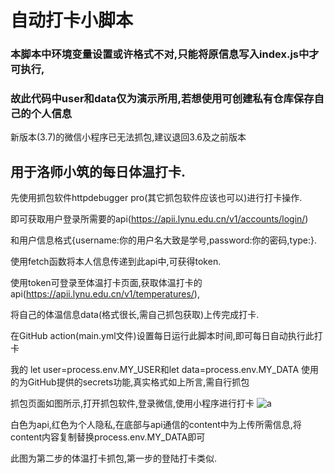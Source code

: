# 自动打卡小脚本

### 本脚本中环境变量设置或许格式不对,只能将原信息写入index.js中才可执行,
### 故此代码中user和data仅为演示所用,若想使用可创建私有仓库保存自己的个人信息

新版本(3.7)的微信小程序已无法抓包,建议退回3.6及之前版本

## 用于洛师小筑的每日体温打卡.

先使用抓包软件httpdebugger pro(其它抓包软件应该也可以)进行打卡操作.

即可获取用户登录所需要的api(https://apii.lynu.edu.cn/v1/accounts/login/)

和用户信息格式{username:你的用户名大致是学号,password:你的密码,type:}.

使用fetch函数将本人信息传递到此api中,可获得token.

使用token可登录至体温打卡页面,获取体温打卡的api(https://apii.lynu.edu.cn/v1/temperatures/),

将自己的体温信息data(格式很长,需自己抓包获取)上传完成打卡.

在GitHub action(main.yml文件)设置每日运行此脚本时间,即可每日自动执行此打卡

我的 let user=process.env.MY_USER和let data=process.env.MY_DATA 使用的为GitHub提供的secrets功能,真实格式如上所言,需自行抓包


抓包页面如图所示,打开抓包软件,登录微信,使用小程序进行打卡
![a](https://user-images.githubusercontent.com/56098533/185290377-b6a59916-ad7c-4467-b13b-a1f85b0da611.jpg)

白色为api,红色为个人隐私,在底部与api通信的content中为上传所需信息,将content内容复制替换process.env.MY_DATA即可

此图为第二步的体温打卡抓包,第一步的登陆打卡类似.
